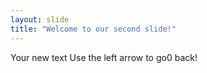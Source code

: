 ```yaml
---
layout: slide
title: "Welcome to our second slide!"
---
```

Your new text
Use the left arrow to go0 back!
